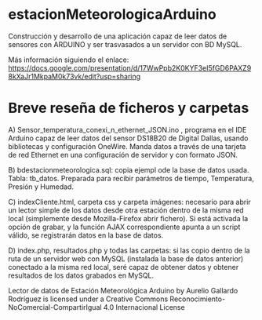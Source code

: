 # estacionMeteorologicaArduino
Construcción y desarrollo de una aplicación capaz de leer datos de sensores con ARDUINO y ser trasvasados a un servidor con BD MySQL.

Más información siguiendo el enlace: https://docs.google.com/presentation/d/17WwPpb2K0KYF3eI5fGD6PAXZ98kXaJr1MkpaM0k73vk/edit?usp=sharing

Breve reseña de ficheros y carpetas
===================================

A) Sensor_temperatura_conexi_n_ethernet_JSON.ino , programa en el IDE Arduino capaz de leer datos del sensor DS18B20 de Digital Dallas, usando bibliotecas y configuración OneWire. Manda datos a través de una tarjeta de red Ethernet en una configuración de servidor y con formato JSON.

B) bdestacionmeteorologica.sql: copia ejempl ode la base de datos usada. Tabla: tb_datos. Preparada para recibir parámetros de tiempo, Temperatura, Presión y Humedad.

C) indexCliente.html, carpeta css y carpeta imágenes: necesario para abrir un lector simple de los datos desde otra estación dentro de la misma red local (simplemente desde Mozilla-Firefox abrir fichero). Si está activada la opción de grabar, y la función AJAX correspondiente apunta a un script válido, se registrarán datos en la base de datos. 

D) index.php, resultados.php y todas las carpetas: si las copio dentro de la ruta de un servidor web con MySQL (instalada la base de datos anterior) conectado a la misma red local, seré capaz de obtener datos y obtener resultados de los datos grabados en MySQL. 

Lector de datos de Estación Meteorológica Arduino by Aurelio Gallardo Rodríguez is licensed under a Creative Commons Reconocimiento-NoComercial-CompartirIgual 4.0 Internacional License

